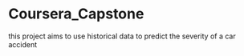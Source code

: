 # Coursera_Capstone
this project aims to use historical data to predict the severity of a car accident

